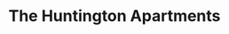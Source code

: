 ---
layout: post
title: The Huntington Apartments
location: Southern California
tags:
- signs
image: /images/portfolio/the-huntington-apartments.jpg
imgurl:
---